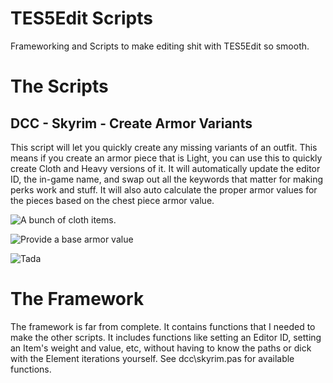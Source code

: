 # TES5Edit Scripts

Frameworking and Scripts to make editing shit with TES5Edit so smooth.

# The Scripts

## DCC - Skyrim - Create Armor Variants

This script will let you quickly create any missing variants of an outfit. This
means if you create an armor piece that is Light, you can use this to quickly
create Cloth and Heavy versions of it. It will automatically update the editor
ID, the in-game name, and swap out all the keywords that matter for making perks
work and stuff. It will also auto calculate the proper armor values for the
pieces based on the chest piece armor value.

![A bunch of cloth items.](https://66.media.tumblr.com/008c9d4a8b90d7a41d97cfe57af190a4/tumblr_ocdy3o4ZIM1u8cymno1_1280.png)

![Provide a base armor value](https://66.media.tumblr.com/61654b2c71261f20a81beec01e8b79d7/tumblr_inline_ocdxx0g2Rf1r6qwqv_1280.png)

![Tada](https://67.media.tumblr.com/1fee4207495a8fc0ff02c5e932350867/tumblr_inline_ocdxzqVlGE1r6qwqv_1280.png)

# The Framework

The framework is far from complete. It contains functions that I needed to make
the other scripts. It includes functions like setting an Editor ID, setting
an Item's weight and value, etc, without having to know the paths or dick with
the Element iterations yourself. See dcc\skyrim.pas for available functions.